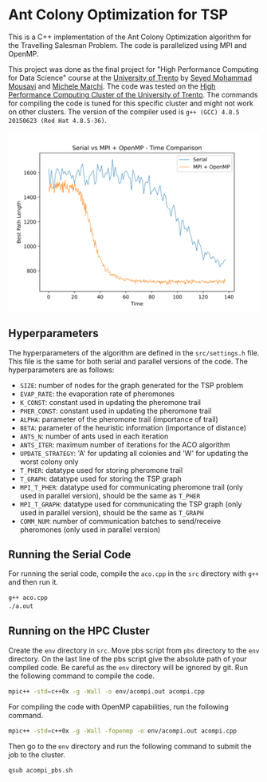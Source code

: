 # Ant Colony Optimization for TSP
This is a C++ implementation of the Ant Colony Optimization algorithm for the Travelling Salesman Problem. The code is parallelized using MPI and OpenMP.

This project was done as the final project for "High Performance Computing for Data Science" course at the [University of Trento](https://www.unitn.it/en) by [Seyed Mohammad Mousavi](https://github.com/SMMousaviSP) and [Michele Marchi](https://github.com/TunaInABottle). The code was tested on the [High Performance Computing Cluster of the University of Trento](https://sites.google.com/unitn.it/hpc/). The commands for compiling the code is tuned for this specific cluster and might not work on other clusters. The version of the compiler used is `g++ (GCC) 4.8.5 20150623 (Red Hat 4.8.5-36)`.

<p align="center">
  <img src="img/serial_vs_mpi.svg" alt="Serial vs MPI + OpenMP - Time Comparison"/>
</p>

## Hyperparameters
The hyperparameters of the algorithm are defined in the `src/settings.h` file. This file is the same for both serial and parallel versions of the code. The hyperparameters are as follows:
- `SIZE`: number of nodes for the graph generated for the TSP problem
- `EVAP_RATE`: the evaporation rate of pheromones
- `K_CONST`: constant used in updating the pheromone trail
- `PHER_CONST`: constant used in updating the pheromone trail
- `ALPHA`: parameter of the pheromone trail (importance of trail)
- `BETA`: parameter of the heuristic information (importance of distance)
- `ANTS_N`: number of ants used in each iteration
- `ANTS_ITER`: maximum number of iterations for the ACO algorithm
- `UPDATE_STRATEGY`: 'A' for updating all colonies and 'W' for updating the worst colony only
- `T_PHER`: datatype used for storing pheromone trail
- `T_GRAPH`: datatype used for storing the TSP graph
- `MPI_T_PHER`: datatype used for communicating pheromone trail (only used in parallel version), should be the same as `T_PHER`
- `MPI_T_GRAPH`: datatype used for communicating the TSP graph (only used in parallel version), should be the same as `T_GRAPH`
- `COMM_NUM`: number of communication batches to send/receive pheromones (only used in parallel version)

## Running the Serial Code
For running the serial code, compile the `aco.cpp` in the `src` directory with `g++` and then run it.
```bash
g++ aco.cpp
./a.out
```

## Running on the HPC Cluster
Create the `env` directory in `src`. Move pbs script from `pbs` directory to
the `env` directory. On the last line of the pbs script give the absolute path
of your compiled code.
Be careful as the `env` directory will be ignored by git.
Run the following command to compile the code.
```bash
mpic++ -std=c++0x -g -Wall -o env/acompi.out acompi.cpp
```
For compiling the code with OpenMP capabilities, run the following command.
```bash
mpic++ -std=c++0x -g -Wall -fopenmp -o env/acompi.out acompi.cpp
```
Then go to the `env` directory and run the following command to submit the job
to the cluster.
```bash
qsub acompi_pbs.sh
```
